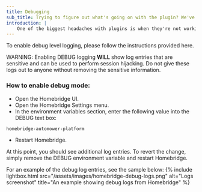 ```yaml
---
title: Debugging
sub_title: Trying to figure out what's going on with the plugin? We've got you covered.
introduction: |
    One of the biggest headaches with plugins is when they're not working like you'd expect them to. Diagnosing problems can be even further complicated because the server which is running the plugin is inaccessible to the developer of the plugin.
---
```

To enable debug level logging, please follow the instructions provided here.

WARNING: Enabling DEBUG logging **WILL** show log entries that are sensitive and can be used to perform session hijacking. Do not give these logs out to anyone without removing the sensitive information.

### How to enable debug mode:
- Open the Homebridge UI.
- Open the Homebridge Settings menu.
- In the environment variables section, enter the following value into the DEBUG text box:
```
homebridge-automower-platform
```
- Restart Homebridge.

At this point, you should see additional log entries. To revert the change, simply remove the DEBUG environment variable and restart Homebridge.

For an example of the debug log entries, see the sample below:
{% include lightbox.html src="/assets/images/homebridge-debug-logs.png" alt="Logs screenshot" title="An example showing debug logs from Homebridge" %}
